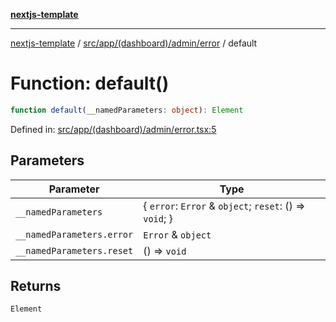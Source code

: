 [**nextjs-template**](../../../../../../README.md)

---

[nextjs-template](../../../../../../README.md) / [src/app/(dashboard)/admin/error](../README.md) / default

# Function: default()

```ts
function default(__namedParameters: object): Element
```

Defined in: [src/app/(dashboard)/admin/error.tsx:5](<https://github.com/Its-Satyajit/nextjs-template/blob/a020f2e64682696d16eea8be5c54d400aa09764e/src/app/(dashboard)/admin/error.tsx#L5>)

## Parameters

| Parameter                 | Type                                                      |
| ------------------------- | --------------------------------------------------------- |
| `__namedParameters`       | \{ `error`: `Error` & `object`; `reset`: () => `void`; \} |
| `__namedParameters.error` | `Error` & `object`                                        |
| `__namedParameters.reset` | () => `void`                                              |

## Returns

`Element`
